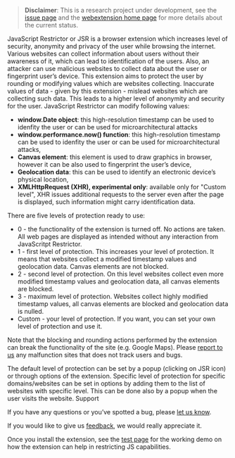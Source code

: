 > **Disclaimer**: This is a research project under development, see the [issue page](https://github.com/polcak/jsrestrictor/issues) and the [webextension home page](https://polcak.github.io/jsrestrictor/) for more details about the current status.

JavaScript Restrictor or JSR is a browser extension which increases level of security, anonymity and privacy of the user while browsing the internet. Various websites can collect information about users without their awareness of it, which can lead to identification of the users. Also, an attacker can use malicious websites to collect data about the user or fingerprint user’s device. This extension aims to protect the user by rounding or modifying values which are websites collecting. Inaccurate values of data - given by this extension - mislead websites which are collecting such data. This leads to a higher level of anonymity and security for the user. JavaScript Restrictor can modify following values:

* **window.Date object**: this high-resolution timestamp can be used to idenfity the user or can be used for microarchitectural attacks
* **window.performance.now() function**: this high-resolution timestamp can be used to idenfity the user or can be used for microarchitectural attacks,
* **Canvas element**: this element is used to draw graphics in browser, however it can be also used to fingerprint the user’s device,
* **Geolocation data**: this can be used to identify an electronic device’s physical location,
* **XMLHttpRequest (XHR), experimental only**: available only for "Custom level", XHR issues additional requests to the server even
	after the page is displayed, such information might carry identification data.

There are five levels of protection ready to use:

* 0 - the functionality of the extension is turned off. No actions are taken. All web pages are displayed as intended without any interaction from JavaScritpt Restrictor.
* 1 - first level of protection. This increases your level of protection. It means that websites collect a modified timestamp values and geolocation data. Canvas elements are not blocked.
* 2 - second level of protection. On this level websites collect even more modified timestamp values and geolocation data, all canvas elements are blocked.
* 3 - maximum level of protection. Websites collect highly modified timestamp values, all canvas elements are blocked and geolocation data is nulled.
* Custom - your level of protection. If you want, you can set your own level of protection and use it.

Note that the blocking and rounding actions performed by the extension can break the functionality of the site (e.g. Google Maps). Please [report to us](https://github.com/polcak/jsrestrictor/issues) any malfunction sites that does not track users and bugs.

The default level of protection can be set by a popup (clicking on JSR icon) or through options of the extension. Specific level of protection for specific domains/websites can be set in options by adding them to the list of websites with specific level. This can be done also by a popup when the user visits the website.
Support

If you have any questions or you’ve spotted a bug, please [let us know](https://github.com/polcak/jsrestrictor/issues).

If you would like to give us [feedback](https://github.com/polcak/jsrestrictor/issues), we would really appreciate it.

Once you install the extension, see the [test page](test/test.html) for the working demo on how the
extension can help in restricting JS capabilities.

